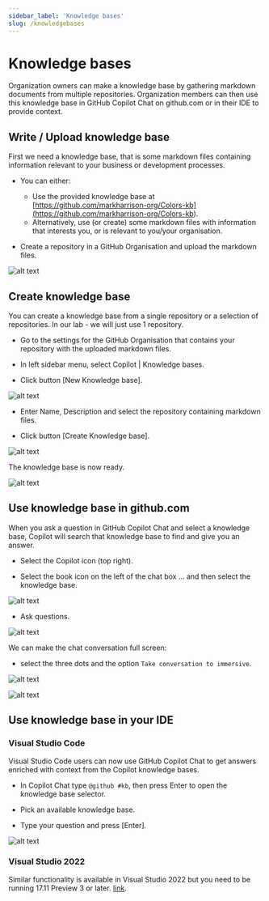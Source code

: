 ```yaml
---
sidebar_label: 'Knowledge bases'
slug: /knowledgebases
---
```


# Knowledge bases

Organization owners can make a knowledge base by gathering markdown documents from multiple repositories. Organization members can then use this knowledge base in GitHub Copilot Chat on github.com or in their IDE to provide context.

## Write / Upload knowledge base  

First we need a knowledge base, that is some markdown files containing information relevant to your business or development processes.

- You can either:

  - Use the provided knowledge base at [https://github.com/markharrison-org/Colors-kb](<https://github.com/markharrison-org/Colors-kb>).
  - Alternatively, use (or create) some markdown files with information that interests you, or is relevant to you/your organisation.

- Create a repository in a GitHub Organisation and upload the markdown files.

![alt text](../images/kb1.png)

## Create knowledge base

You can create a knowledge base from a single repository or a selection of repositories.  In our lab - we will just use 1 repository.

- Go to the settings for the GitHub Organisation that contains your repository with the uploaded markdown files.

- In left sidebar menu, select Copilot | Knowledge bases.

- Click button [New Knowledge base].

![alt text](../images/kb2.png)

- Enter Name, Description and select the repository containing markdown files.

- Click button [Create Knowledge base].

![alt text](../images/kb3.png)

The knowledge base is now ready.

![alt text](../images/kb4.png)

## Use knowledge base in github.com

When you ask a question in GitHub Copilot Chat and select a knowledge base, Copilot will search that knowledge base to find and give you an answer.

- Select the Copilot icon (top right).

- Select the book icon on the left of the chat box ... and then select the knowledge base.

![alt text](../images/kb5.png)

- Ask questions.

![alt text](../images/kb6.png)

We can make the chat conversation full screen:

- select the three dots and the option `Take conversation to immersive`.

![alt text](../images/kb7.png)

![alt text](../images/kb8.png)

## Use knowledge base in your IDE

### Visual Studio Code

Visual Studio Code users can now use GitHub Copilot Chat to get answers enriched with context from the Copilot knowledge bases.

- In Copilot Chat type `@github #kb`, then press Enter to open the knowledge base selector.

- Pick an available knowledge base.

- Type your question and press [Enter].

![alt text](../images/kb9.png)

### Visual Studio 2022

Similar functionality is available in Visual Studio 2022 but you need to be running 17.11 Preview 3 or later.  [link](<https://github.blog/changelog/2024-07-09-copilot-knowledge-bases-in-visual-studio-preview/>).
